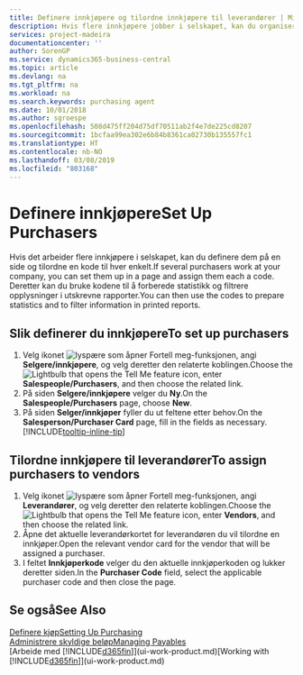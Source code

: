 ```yaml
---
title: Definere innkjøpere og tilordne innkjøpere til leverandører | Microsoft-dokumentasjon
description: Hvis flere innkjøpere jobber i selskapet, kan du organisere dem for statistisk analyse.
services: project-madeira
documentationcenter: ''
author: SorenGP
ms.service: dynamics365-business-central
ms.topic: article
ms.devlang: na
ms.tgt_pltfrm: na
ms.workload: na
ms.search.keywords: purchasing agent
ms.date: 10/01/2018
ms.author: sgroespe
ms.openlocfilehash: 508d475ff204d75df70511ab2f4e7de225cd8207
ms.sourcegitcommit: 1bcfaa99ea302e6b84b8361ca02730b135557fc1
ms.translationtype: HT
ms.contentlocale: nb-NO
ms.lasthandoff: 03/08/2019
ms.locfileid: "803168"
---
```

# <a name="set-up-purchasers"></a><span data-ttu-id="bdfd8-103">Definere innkjøpere</span><span class="sxs-lookup"><span data-stu-id="bdfd8-103">Set Up Purchasers</span></span>
<span data-ttu-id="bdfd8-104">Hvis det arbeider flere innkjøpere i selskapet, kan du definere dem på en side og tilordne en kode til hver enkelt.</span><span class="sxs-lookup"><span data-stu-id="bdfd8-104">If several purchasers work at your company, you can set them up in a page and assign them each a code.</span></span> <span data-ttu-id="bdfd8-105">Deretter kan du bruke kodene til å forberede statistikk og filtrere opplysninger i utskrevne rapporter.</span><span class="sxs-lookup"><span data-stu-id="bdfd8-105">You can then use the codes to prepare statistics and to filter information in printed reports.</span></span>

## <a name="to-set-up-purchasers"></a><span data-ttu-id="bdfd8-106">Slik definerer du innkjøpere</span><span class="sxs-lookup"><span data-stu-id="bdfd8-106">To set up purchasers</span></span>
1. <span data-ttu-id="bdfd8-107">Velg ikonet ![lyspære som åpner Fortell meg-funksjonen](media/ui-search/search_small.png "Fortell hva du vil gjøre"), angi **Selgere/innkjøpere**, og velg deretter den relaterte koblingen.</span><span class="sxs-lookup"><span data-stu-id="bdfd8-107">Choose the ![Lightbulb that opens the Tell Me feature](media/ui-search/search_small.png "Tell me what you want to do") icon, enter **Salespeople/Purchasers**, and then choose the related link.</span></span>
2. <span data-ttu-id="bdfd8-108">På siden **Selgere/innkjøpere** velger du **Ny**.</span><span class="sxs-lookup"><span data-stu-id="bdfd8-108">On the **Salespeople/Purchasers** page, choose **New**.</span></span>
3. <span data-ttu-id="bdfd8-109">På siden **Selger/innkjøper** fyller du ut feltene etter behov.</span><span class="sxs-lookup"><span data-stu-id="bdfd8-109">On the **Salesperson/Purchaser Card** page, fill in the fields as necessary.</span></span> [!INCLUDE[tooltip-inline-tip](includes/tooltip-inline-tip_md.md)]

## <a name="to-assign-purchasers-to-vendors"></a><span data-ttu-id="bdfd8-110">Tilordne innkjøpere til leverandører</span><span class="sxs-lookup"><span data-stu-id="bdfd8-110">To assign purchasers to vendors</span></span>
1. <span data-ttu-id="bdfd8-111">Velg ikonet ![lyspære som åpner Fortell meg-funksjonen](media/ui-search/search_small.png "Fortell hva du vil gjøre"), angi **Leverandører**, og velg deretter den relaterte koblingen.</span><span class="sxs-lookup"><span data-stu-id="bdfd8-111">Choose the ![Lightbulb that opens the Tell Me feature](media/ui-search/search_small.png "Tell me what you want to do") icon, enter **Vendors**, and then choose the related link.</span></span>
2. <span data-ttu-id="bdfd8-112">Åpne det aktuelle leverandørkortet for leverandøren du vil tilordne en innkjøper.</span><span class="sxs-lookup"><span data-stu-id="bdfd8-112">Open the relevant vendor card for the vendor that will be assigned a purchaser.</span></span>
3. <span data-ttu-id="bdfd8-113">I feltet **Innkjøperkode** velger du den aktuelle innkjøperkoden og lukker deretter siden.</span><span class="sxs-lookup"><span data-stu-id="bdfd8-113">In the **Purchaser Code** field, select the applicable purchaser code and then close the page.</span></span>

## <a name="see-also"></a><span data-ttu-id="bdfd8-114">Se også</span><span class="sxs-lookup"><span data-stu-id="bdfd8-114">See Also</span></span>
[<span data-ttu-id="bdfd8-115">Definere kjøp</span><span class="sxs-lookup"><span data-stu-id="bdfd8-115">Setting Up Purchasing</span></span>](purchasing-setup-purchasing.md)  
[<span data-ttu-id="bdfd8-116">Administrere skyldige beløp</span><span class="sxs-lookup"><span data-stu-id="bdfd8-116">Managing Payables</span></span>](payables-manage-payables.md)  
<span data-ttu-id="bdfd8-117">[Arbeide med [!INCLUDE[d365fin](includes/d365fin_md.md)]](ui-work-product.md)</span><span class="sxs-lookup"><span data-stu-id="bdfd8-117">[Working with [!INCLUDE[d365fin](includes/d365fin_md.md)]](ui-work-product.md)</span></span>

